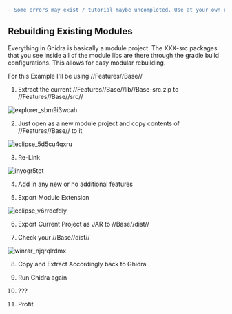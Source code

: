```diff
- Some errors may exist / tutorial maybe uncompleted. Use at your own risk.
```

## Rebuilding Existing Modules

Everything in Ghidra is basically a module project. The XXX-src packages that you see inside all of the module libs are there through the gradle build configurations. This allows for easy modular rebuilding.

For this Example I'll be using //Features//Base//

1. Extract the current //Features//Base//lib//Base-src.zip to //Features//Base//src//

![explorer_sbm9i3wcah](https://user-images.githubusercontent.com/47341117/53952265-536a5a00-409e-11e9-84b7-ce9c9990fe8c.png)

2. Just open as a new module project and copy contents of //Features//Base// to it

![eclipse_5d5cu4qxru](https://user-images.githubusercontent.com/47341117/53952214-3cc40300-409e-11e9-863d-fe0ec9ecfc85.png)
 
3. Re-Link

![inyogr5tot](https://user-images.githubusercontent.com/47341117/53952185-2ddd5080-409e-11e9-9828-c77ec8c315d3.png)

4. Add in any new or no additional features

5. Export Module Extension

![eclipse_v6rrdcfdly](https://user-images.githubusercontent.com/47341117/53952318-6c730b00-409e-11e9-9c2a-631dee4d4f91.png)

6. Export Current Project as JAR to //Base//dist//

7. Check your //Base//dist//

![winrar_njqrqlrdmx](https://user-images.githubusercontent.com/47341117/53952380-8f9dba80-409e-11e9-9662-873eccca4df4.png)

8. Copy and Extract Accordingly back to Ghidra

9. Run Ghidra again

10. ???

11. Profit

